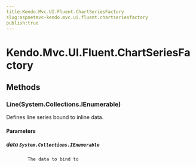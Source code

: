 ```yaml
---
title:Kendo.Mvc.UI.Fluent.ChartSeriesFactory
slug:aspnetmvc-kendo.mvc.ui.fluent.chartseriesfactory
publish:true
---
```


# Kendo.Mvc.UI.Fluent.ChartSeriesFactory

## Methods

### Line(System.Collections.IEnumerable)
Defines line series bound to inline data.

#### Parameters

##### data `System.Collections.IEnumerable`

            The data to bind to
            